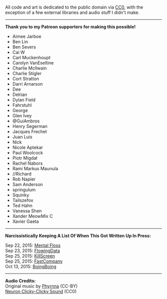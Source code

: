 All code and art is dedicated to the public domain via
[CC0](http://creativecommons.org/publicdomain/zero/1.0/),
with the exception of a few external libraries and audio stuff I didn't make.

---

**Thank you to my Patreon supporters for making this possible!**

* Aimee Jarboe
* Ben Lin
* Ben Severs
* Cai W
* Carl Muckenhoupt
* Carolyn VanEseltine
* Charlie McIlwain
* Charlie Stigler
* Cort Stratton
* Darri Arnarson
* Dee
* Delrian
* Dylan Field
* Fahrstuhl
* George 
* Glen Ivey
* @GuiAmbros
* Henry Segerman
* Jacques Frechet
* Juan Luis
* Nick
* Nicole Aptekar
* Paul Woolcock
* Piotr Migdał
* Rachel Nabors
* Rami Markus Maunula
* //Richard
* Rob Napier
* Sam Anderson
* springulum
* Squinky
* Tailszefox
* Ted Hahn
* Vanessa Shen
* Xander MeowMix C
* Xavier Gaeta

---

**Narcissistically Keeping A List Of When This Got Written Up In Press:**

Sep 22, 2015: [Mental Floss](http://mentalfloss.com/article/68880/interactive-game-shows-what-your-brain-looks-when-youre-anxious)    
Sep 23, 2015: [FlowingData](https://flowingdata.com/2015/09/24/interactive-explanation-for-how-neurons-work/)   
Sep 25, 2015: [KillScreen](http://killscreendaily.com/articles/your-brain-anxiety-interactive-explanation-nicky-case/)    
Sep 25, 2015: [FastCompany](http://www.fastcodesign.com/3051494/infographic-of-the-day/learn-how-neurons-work-through-an-autobiographical-interactive-story)    
Oct 13, 2015: [BoingBoing](http://boingboing.net/2015/10/13/neurotic-neurons-nicky-case.html)    

---

**Audio Credits:**    
Original music by [Phyrnna](https://phyrnna.bandcamp.com/) (CC-BY)    
[Neuron Clicky-Clicky Sound](http://freesound.org/people/BMacZero/sounds/94132/) (CC0)
